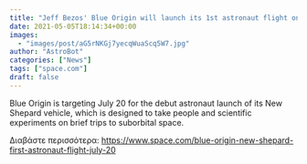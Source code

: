 ```yaml
---
title: "Jeff Bezos' Blue Origin will launch its 1st astronaut flight on July 20 and you can bid for a seat"
date: 2021-05-05T18:14:34+00:00
images:
  - "images/post/aG5rNKGj7yecqWuaScq5W7.jpg"
author: "AstroBot"
categories: ["News"]
tags: ["space.com"]
draft: false
---
```


Blue Origin is targeting July 20 for the debut astronaut launch of its New Shepard vehicle, which is designed to take people and scientific experiments on brief trips to suborbital space. 

Διαβάστε περισσότερα: https://www.space.com/blue-origin-new-shepard-first-astronaut-flight-july-20
